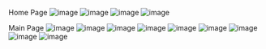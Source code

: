 Home Page
![image](https://github.com/user-attachments/assets/951aa00f-0f3a-4c8e-b98f-cb400e540c4f)
![image](https://github.com/user-attachments/assets/e47b21eb-1612-4a7b-8c4b-c9466ccbeb9b)
![image](https://github.com/user-attachments/assets/36374e8d-1a5f-4465-823e-4bc775168123)
![image](https://github.com/user-attachments/assets/48a2bbbc-12b5-4bcd-9141-9b2d74e6aff8)

Main Page
![image](https://github.com/user-attachments/assets/7c49f730-cbfb-426a-a673-34438fac52d1)
![image](https://github.com/user-attachments/assets/3adfd3c9-cf71-4991-9c6b-9398f06b2a24)
![image](https://github.com/user-attachments/assets/deb15a47-e124-485b-bf9f-f331c8765dfa)
![image](https://github.com/user-attachments/assets/54bf9c85-d1b5-43bf-974f-40d9e69b8b5f)
![image](https://github.com/user-attachments/assets/a6b36351-bbd3-4fe2-8c0d-26ec0cc62f72)
![image](https://github.com/user-attachments/assets/b27f3f7a-3580-4126-b169-78c9827e1646)
![image](https://github.com/user-attachments/assets/6a08b769-0de0-4291-a261-7d36c57925a8)
![image](https://github.com/user-attachments/assets/2a57a289-cd14-490a-90c6-c17bb1123155)
![image](https://github.com/user-attachments/assets/c42fdc38-b370-47bb-9d0b-9e1df10ea2b4)












